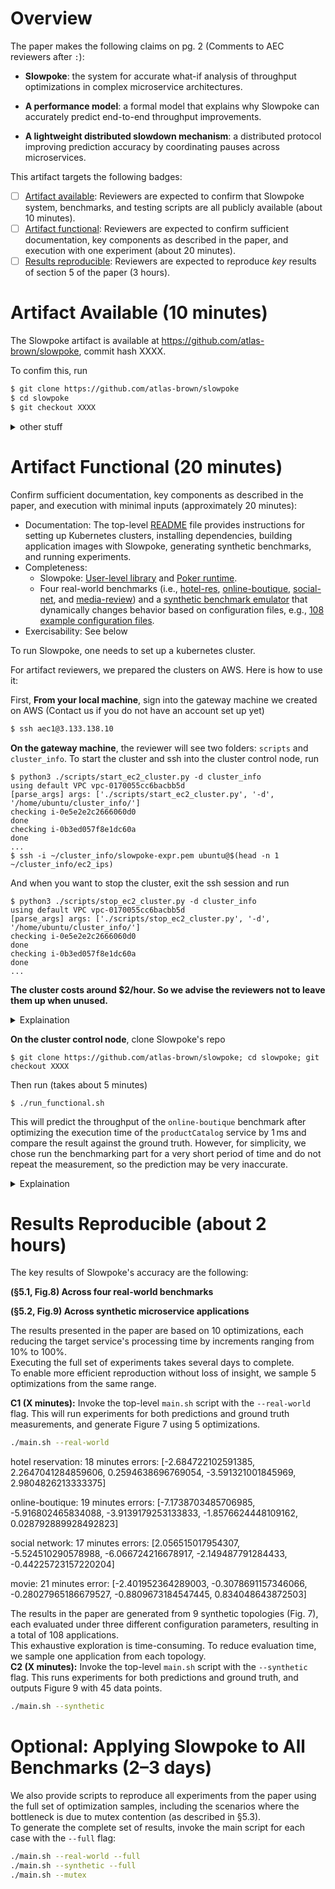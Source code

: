 # Overview

The paper makes the following claims on pg. 2 (Comments to AEC reviewers after `:`):

* **Slowpoke**: the system for accurate what-if analysis of throughput optimizations in complex microservice architectures.

* **A performance model**: a formal model that explains why Slowpoke can accurately predict end-to-end throughput improvements.

* **A lightweight distributed slowdown mechanism**: a distributed protocol improving prediction accuracy by coordinating pauses across microservices.


<!-- **(C1) Slowpoke accurately quantifies throughput optimizations on four real-world microservice applications.** -->

<!-- **(C2) Slowpoke accurately quantifies throughput after scaling optimizations or when the bottleneck is caused by mutex contention.** -->

<!-- **(C2) Slowpoke accurately quantifies throguhput optimizations across synthetic microservice applications covering a wide range of microservice characteristics.** -->

This artifact targets the following badges:

* [ ] [Artifact available](#artifact-available): Reviewers are expected to confirm that Slowpoke system, benchmarks, and testing scripts are all publicly available (about 10 minutes).
* [ ] [Artifact functional](#artifact-functional): Reviewers are expected to confirm sufficient documentation, key components as described in the paper, and execution with one experiment (about 20 minutes).
* [ ] [Results reproducible](#results-reproducible): Reviewers are expected to reproduce _key_ results of section 5 of the paper (3 hours).

# Artifact Available (10 minutes)

The Slowpoke artifact is available at https://github.com/atlas-brown/slowpoke, commit hash XXXX.

To confim this, run

```bash
$ git clone https://github.com/atlas-brown/slowpoke
$ cd slowpoke
$ git checkout XXXX
```

<details><summary>other stuff</summary>
  * EC2 cluster setup: We provide automation scripts and instructions in `scripts/setup/` to create, initialize, start, stop, and terminate EC2 clusters.
  * Building and deploying applications with Slowpoke: Instructions are available in `scripts/build/` for instrumenting applications and deploying them with Slowpoke, including modifying YAML configuration files.
  * Automated testing framework: Scripts in `scripts/test/` support end-to-end experiment orchestration with Slowpoke, enabling reproducible and automated testing.
 Confirm that the benchmark programs, their inputs, and automation scripts are all publicly available:

1. The code is hosted at: [https://github.com/atlas-brown/slowpoke](https://github.com/atlas-brown/slowpoke)

2. Slowpoke is available in the [`pkg/slowpoke/`]() directory of the repository, including a third-party lib and Poker runtime.

3. Benchmarks are available in the [`benchmarks/`]() directory of the repository.

4. Additional scripts are available in the [`scripts/`]() directory of the repository.

> AEC Reviewers: From this point on, scripts use the provided AWS EC2 instances. All preprofiling results, Docker images are provided for efficiency.
> We provide a kubernete cluster with X machines for each reviwer, with all dependencies satisfied.
> To request access to the control node, please comment your public keys on hotcrp. 
> Once the access is granted, reviwers can start/stop the clusters as needed.
</details>

# Artifact Functional (20 minutes)

Confirm sufficient documentation, key components as described in the paper, and execution with minimal inputs (approximately 20 minutes):

* Documentation: The top-level [README]() file provides instructions for setting up Kubernetes clusters, installing dependencies, building application images with Slowpoke, generating synthetic benchmarks, and running experiments. 
* Completeness:
  * Slowpoke: [User-level library]() and [Poker runtime]().
  * Four real-world benchmarks (i.e., [hotel-res](), [online-boutique](), [social-net](), and [media-review]()) and a [synthetic benchmark emulator]() that dynamically changes behavior based on configuration files, e.g., [108 example configuration files]().
* Exercisability: See below

To run Slowpoke, one needs to set up a kubernetes cluster.

For artifact reviewers, we prepared the clusters on AWS. Here is how to use it:

First, **From your local machine**, sign into the gateway machine we created on AWS
(Contact us if you do not have an account set up yet)
```bash
$ ssh aec1@3.133.138.10
```

**On the gateway machine**, the reviewer will see two folders: `scripts` and `cluster_info`. To start the cluster and ssh into the cluster control node, run 
```console
$ python3 ./scripts/start_ec2_cluster.py -d cluster_info
using default VPC vpc-0170055cc6bacbb5d
[parse_args] args: ['./scripts/start_ec2_cluster.py', '-d', '/home/ubuntu/cluster_info/']
checking i-0e5e2e2c2666060d0
done
checking i-0b3ed057f8e1dc60a
done
...
$ ssh -i ~/cluster_info/slowpoke-expr.pem ubuntu@$(head -n 1 ~/cluster_info/ec2_ips)
```
And when you want to stop the cluster, exit the ssh session and run
```console
$ python3 ./scripts/stop_ec2_cluster.py -d cluster_info
using default VPC vpc-0170055cc6bacbb5d
[parse_args] args: ['./scripts/stop_ec2_cluster.py', '-d', '/home/ubuntu/cluster_info/']
checking i-0e5e2e2c2666060d0
done
checking i-0b3ed057f8e1dc60a
done
...
```

**The cluster costs around $2/hour. So we advise the reviewers not to leave them up when unused.**

<details>
 <summary>Explaination</summary>

The cluster is already set up using scripts in this repo under [`scripts/setup/`]() (see. The cluster contains 2 AWS `m5.xlarge` and 12 `m5.large` EC2 instances. The public IPs of the EC2 machines will be stored in `~/cluster_info/ec2_ips`, first one is the kubernetes control node, the second one is worker node that runs the workload generator, the rest are worker nodes that run the services in each benchmark.

</details>

**On the cluster control node**, clone Slowpoke's repo
```console
$ git clone https://github.com/atlas-brown/slowpoke; cd slowpoke; git checkout XXXX
```
Then run (takes about 5 minutes)
```console
$ ./run_functional.sh
```
This will predict the throughput of the `online-boutique` benchmark after optimizing the execution time of the `productCatalog` service by 1 ms and compare the result against the ground truth.
However, for simplicity, we chose run the benchmarking part for a very short period of time and do not repeat the measurement, so the prediction may be very inaccurate.

<details>
 <summary>Explaination</summary>

`./run_functional.sh` runs [`./slowpoke/boutique/run-boutique-tiny.sh`](), which runs the main testing script with appropriate arguments

**Setup (optional):** We provide fully initialized and configured Kubernetes clusters for convenience.  
Optionally, reviewers may set up their own EC2 machines using the following script:
```
# Create a EC2 cluster with 8 worker nodes and one control node
python3 script/setup/ec2_cluster -n 8
# Initialize the Kubernete clusters and return the control node IP
IP=$(./script/setup/initialize-aws.sh)
# ssh into the control node
ssh -i slowpoke.pem ubuntu@$IP
```
</details>

# Results Reproducible (about 2 hours)
The key results of Slowpoke's accuracy are the following: 

**(§5.1, Fig.8) Across four real-world benchmarks**

<!-- **(C2, §5.3, Fig.11) After scaling optimizations or when the bottleneck is caused by mutex contention** -->

**(§5.2, Fig.9) Across synthetic microservice applications**

The results presented in the paper are based on 10 optimizations, each reducing the target service's processing time by increments ranging from 10\% to 100\%.  
Executing the full set of experiments takes several days to complete.  
To enable more efficient reproduction without loss of insight, we sample 5 optimizations from the same range.  

**C1 (X minutes):** Invoke the top-level `main.sh` script with the `--real-world` flag. This will run experiments for both predictions and ground truth measurements, and generate Figure 7 using 5 optimizations.
```bash
./main.sh --real-world
```

hotel reservation: 18 minutes errors: [-2.684722102591385, 2.2647041284859606, 0.2594638696769054, -3.591321001845969, 2.9804826213333375]

online-boutique: 19 minutes errors: [-7.1738703485706985, -5.916802465834088, -3.9139179253133833, -1.8576624448109162, 0.028792889928492823]

social network: 17 minutes errors: [2.056515017954307, -5.524510290578988, -6.066724216678917, -2.149487791284433, -0.44225723157220204]

movie: 21 minutes error: [-2.401952364289003, -0.3078691157346066, -0.28027965186679527, -0.8809673184547445, 0.834048643872503]

The results in the paper are generated from 9 synthetic topologies (Fig. 7), each evaluated under three different configuration parameters, resulting in a total of 108 applications.  
This exhaustive exploration is time-consuming. 
To reduce evaluation time, we sample one application from each topology.  
**C2 (X minutes):** Invoke the top-level `main.sh` script with the `--synthetic` flag. 
This runs experiments for both predictions and ground truth, and outputs Figure 9 with 45 data points.  

```bash
./main.sh --synthetic
```

# Optional: Applying Slowpoke to All Benchmarks (2–3 days)

We also provide scripts to reproduce all experiments from the paper using the full set of optimization samples, including the scenarios where the bottleneck is due to mutex contention (as described in §5.3).  
To generate the complete set of results, invoke the main script for each case with the `--full` flag:

```bash
./main.sh --real-world --full
./main.sh --synthetic --full
./main.sh --mutex
